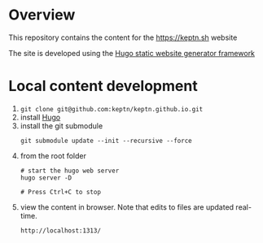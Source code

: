 # Overview

This repository contains the content for the https://keptn.sh website

The site is developed using the [Hugo static website generator framework](http://gohugo.io)

# Local content development

1. ```git clone git@github.com:keptn/keptn.github.io.git``` 
1. install [Hugo](http://gohugo.io)
1. install the git submodule
    ```
    git submodule update --init --recursive --force
    ```
1. from the root folder
    ```
    # start the hugo web server
    hugo server -D

    # Press Ctrl+C to stop
    ```
1. view the content in browser.  Note that edits to files are updated real-time.
    ```
    http://localhost:1313/
    ```
